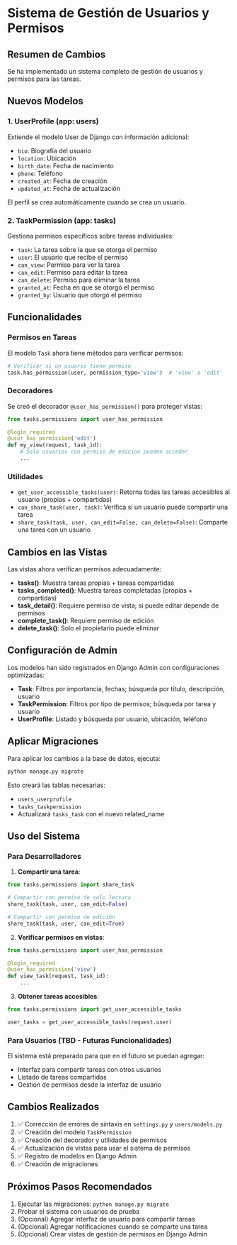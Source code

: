 # Sistema de Gestión de Usuarios y Permisos

## Resumen de Cambios

Se ha implementado un sistema completo de gestión de usuarios y permisos para las tareas.

## Nuevos Modelos

### 1. UserProfile (app: users)
Extiende el modelo User de Django con información adicional:
- `bio`: Biografía del usuario
- `location`: Ubicación
- `birth_date`: Fecha de nacimiento
- `phone`: Teléfono
- `created_at`: Fecha de creación
- `updated_at`: Fecha de actualización

El perfil se crea automáticamente cuando se crea un usuario.

### 2. TaskPermission (app: tasks)
Gestiona permisos específicos sobre tareas individuales:
- `task`: La tarea sobre la que se otorga el permiso
- `user`: El usuario que recibe el permiso
- `can_view`: Permiso para ver la tarea
- `can_edit`: Permiso para editar la tarea
- `can_delete`: Permiso para eliminar la tarea
- `granted_at`: Fecha en que se otorgó el permiso
- `granted_by`: Usuario que otorgó el permiso

## Funcionalidades

### Permisos en Tareas

El modelo `Task` ahora tiene métodos para verificar permisos:

```python
# Verificar si un usuario tiene permiso
task.has_permission(user, permission_type='view')  # 'view' o 'edit'
```

### Decoradores

Se creó el decorador `@user_has_permission()` para proteger vistas:

```python
from tasks.permissions import user_has_permission

@login_required
@user_has_permission('edit')
def my_view(request, task_id):
    # Solo usuarios con permiso de edición pueden acceder
    ...
```

### Utilidades

- `get_user_accessible_tasks(user)`: Retorna todas las tareas accesibles al usuario (propias + compartidas)
- `can_share_task(user, task)`: Verifica si un usuario puede compartir una tarea
- `share_task(task, user, can_edit=False, can_delete=False)`: Comparte una tarea con un usuario

## Cambios en las Vistas

Las vistas ahora verifican permisos adecuadamente:

- **tasks()**: Muestra tareas propias + tareas compartidas
- **tasks_completed()**: Muestra tareas completadas (propias + compartidas)
- **task_detail()**: Requiere permiso de vista; si puede editar depende de permisos
- **complete_task()**: Requiere permiso de edición
- **delete_task()**: Solo el propietario puede eliminar

## Configuración de Admin

Los modelos han sido registrados en Django Admin con configuraciones optimizadas:

- **Task**: Filtros por importancia, fechas; búsqueda por título, descripción, usuario
- **TaskPermission**: Filtros por tipo de permisos; búsqueda por tarea y usuario
- **UserProfile**: Listado y búsqueda por usuario, ubicación, teléfono

## Aplicar Migraciones

Para aplicar los cambios a la base de datos, ejecuta:

```bash
python manage.py migrate
```

Esto creará las tablas necesarias:
- `users_userprofile`
- `tasks_taskpermission`
- Actualizará `tasks_task` con el nuevo related_name

## Uso del Sistema

### Para Desarrolladores

1. **Compartir una tarea**:
```python
from tasks.permissions import share_task

# Compartir con permiso de solo lectura
share_task(task, user, can_edit=False)

# Compartir con permiso de edición
share_task(task, user, can_edit=True)
```

2. **Verificar permisos en vistas**:
```python
from tasks.permissions import user_has_permission

@login_required
@user_has_permission('view')
def view_task(request, task_id):
    ...
```

3. **Obtener tareas accesibles**:
```python
from tasks.permissions import get_user_accessible_tasks

user_tasks = get_user_accessible_tasks(request.user)
```

### Para Usuarios (TBD - Futuras Funcionalidades)

El sistema está preparado para que en el futuro se puedan agregar:
- Interfaz para compartir tareas con otros usuarios
- Listado de tareas compartidas
- Gestión de permisos desde la interfaz de usuario

## Cambios Realizados

1. ✅ Corrección de errores de sintaxis en `settings.py` y `users/models.py`
2. ✅ Creación del modelo `TaskPermission`
3. ✅ Creación del decorador y utilidades de permisos
4. ✅ Actualización de vistas para usar el sistema de permisos
5. ✅ Registro de modelos en Django Admin
6. ✅ Creación de migraciones

## Próximos Pasos Recomendados

1. Ejecutar las migraciones: `python manage.py migrate`
2. Probar el sistema con usuarios de prueba
3. (Opcional) Agregar interfaz de usuario para compartir tareas
4. (Opcional) Agregar notificaciones cuando se comparte una tarea
5. (Opcional) Crear vistas de gestión de permisos en Django Admin

